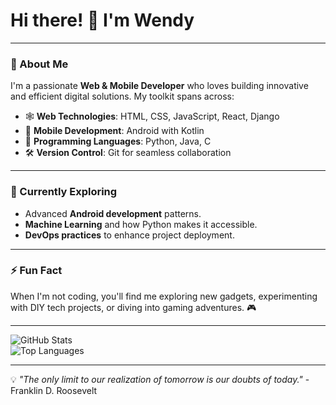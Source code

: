 # Hi there! 👋 I'm Wendy  

---

### 🚀 About Me
I'm a passionate **Web & Mobile Developer** who loves building innovative and efficient digital solutions. My toolkit spans across:

- 🕸️ **Web Technologies**: HTML, CSS, JavaScript, React, Django  
- 📱 **Mobile Development**: Android with Kotlin  
- 💾 **Programming Languages**: Python, Java, C  
- 🛠️ **Version Control**: Git for seamless collaboration
  
---

### 🌱 Currently Exploring
- Advanced **Android development** patterns.
- **Machine Learning** and how Python makes it accessible.
- **DevOps practices** to enhance project deployment.
  
---

### ⚡ Fun Fact
When I'm not coding, you'll find me exploring new gadgets, experimenting with DIY tech projects, or diving into gaming adventures. 🎮

---

![GitHub Stats](https://github-readme-stats.vercel.app/api?username=wendywendo&show_icons=true&theme=radical)  
![Top Languages](https://github-readme-stats.vercel.app/api/top-langs/?username=wendywendo&layout=compact&theme=radical)

---

💡 _"The only limit to our realization of tomorrow is our doubts of today."_ - Franklin D. Roosevelt
